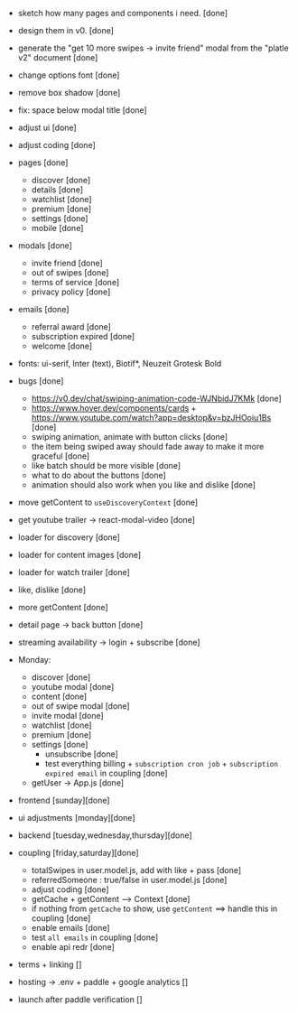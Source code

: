 - sketch how many pages and components i need. [done]
- design them in v0. [done]
- generate the "get 10 more swipes -> invite friend" modal from the "platle v2" document [done]
- change options font [done]
- remove box shadow [done]
- fix: space below modal title [done]

- adjust ui [done]
- adjust coding [done]

- pages [done]

  - discover [done]
  - details [done]
  - watchlist [done]
  - premium [done]
  - settings [done]
  - mobile [done]

- modals [done]

  - invite friend [done]
  - out of swipes [done]
  - terms of service [done]
  - privacy policy [done]

- emails [done]

  - referral award [done]
  - subscription expired [done]
  - welcome [done]

- fonts: ui-serif, Inter (text), Biotif\*, Neuzeit Grotesk Bold

- bugs [done]

  - https://v0.dev/chat/swiping-animation-code-WJNbidJ7KMk [done]
  - https://www.hover.dev/components/cards + https://www.youtube.com/watch?app=desktop&v=bzJHOoiu1Bs [done]
  - swiping animation, animate with button clicks [done]
  - the item being swiped away should fade away to make it more graceful [done]
  - like batch should be more visible [done]
  - what to do about the buttons [done]
  - animation should also work when you like and dislike [done]

- move getContent to `useDiscoveryContext` [done]

- get youtube trailer -> react-modal-video [done]
- loader for discovery [done]
- loader for content images [done]
- loader for watch trailer [done]
- like, dislike [done]
- more getContent [done]
- detail page -> back button [done]
- streaming availability -> login + subscribe [done]

- Monday:

  - discover [done]
  - youtube modal [done]
  - content [done]
  - out of swipe modal [done]
  - invite modal [done]
  - watchlist [done]
  - premium [done]
  - settings [done]
    - unsubscribe [done]
    - test everything billing + `subscription cron job` + `subscription expired email` in coupling [done]
  - getUser -> App.js [done]

- frontend [sunday][done]
- ui adjustments [monday][done]
- backend [tuesday,wednesday,thursday][done]
- coupling [friday,saturday][done]

  - totalSwipes in user.model.js, add with like + pass [done]
  - referredSomeone : true/false in user.model.js [done]
  - adjust coding [done]
  - getCache + getContent --> Context [done]
  - if nothing from `getCache` to show, use `getContent` ==> handle this in coupling [done]
  - enable emails [done]
  - test `all emails` in coupling [done]
  - enable api redr [done]

- terms + linking []
- hosting -> .env + paddle + google analytics []
- launch after paddle verification []
